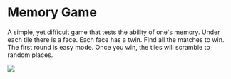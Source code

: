 # Memory Game

A simple, yet difficult game that tests the ability of one's memory. Under each tile there is a face. Each face has a twin. Find all the matches to win. The first round is easy mode. Once you win, the tiles will scramble to random places. 

![](./memorySS.gif)
